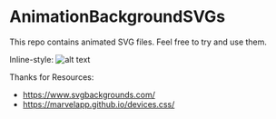 # AnimationBackgroundSVGs

This repo contains animated SVG files.
Feel free to try and use them.


Inline-style: 
![alt text](https://github.com/irimiaionut/AnimationBackgroundSVGs/blob/master/resources/Abstract-Envelope.svg "Logo Title Text 1")

Thanks for Resources:
- https://www.svgbackgrounds.com/
- https://marvelapp.github.io/devices.css/
